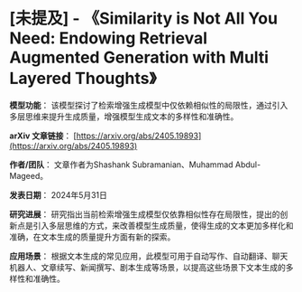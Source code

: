 # [未提及] - 《Similarity is Not All You Need: Endowing Retrieval Augmented Generation with Multi Layered Thoughts》

**模型功能**：
该模型探讨了检索增强生成模型中仅依赖相似性的局限性，通过引入多层思维来提升生成质量，增强模型生成文本的多样性和准确性。

**arXiv 文章链接**：
[https://arxiv.org/abs/2405.19893](https://arxiv.org/abs/2405.19893)

**作者/团队**：
文章作者为Shashank Subramanian、Muhammad Abdul-Mageed。

**发表日期**：
2024年5月31日

**研究进展**：
研究指出当前检索增强生成模型仅依靠相似性存在局限性，提出的创新点是引入多层思维的方式，来改善模型生成质量，使得生成的文本更加多样化和准确，在文本生成的质量提升方面有新的探索。

**应用场景**：
根据文本生成的常见应用，此模型可用于自动写作、自动翻译、聊天机器人、文章续写、新闻撰写、剧本生成等场景，以提高这些场景下文本生成的多样性和准确性。